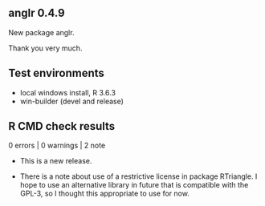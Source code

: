 ## anglr 0.4.9

New package anglr. 

Thank you very much. 

## Test environments

* local windows install, R 3.6.3
* win-builder (devel and release)

## R CMD check results

0 errors | 0 warnings | 2 note

* This is a new release.

* There is a note about use of a restrictive license in package RTriangle. I
hope to use an alternative library in future that is compatible with the GPL-3,
so I thought this appropriate to use for now.
